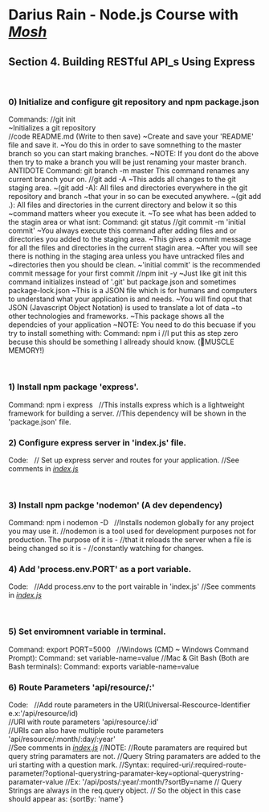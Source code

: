 # Darius Rain - Node.js Course with [_Mosh_](https://www.youtube.com/user/programmingwithmosh) 

## Section 4. Building RESTful API_s Using Express

&nbsp;

### 0) Initialize and configure git repository and npm package.json

Commands: 
    //git init     
        ~Initializes a git repository   
    //code README.md (Write to then save) 
        ~Create and save your 'README' file and save it.
        ~You do this in order to save somnething to the master branch so you can start making branches.
        ~NOTE: If you dont do the above then try to make a branch you will be just renaming your master branch.
        ANTIDOTE Command: git branch -m master This command renames any current branch your on.
    //git add -A
        ~This adds all changes to the git staging area. 
        ~(git add -A): All files and directories everywhere in the git repository and branch
        ~that your in so can be executed anywhere.
        ~(git add .): All files and directories in the current directory and below it so this 
        ~command matters wheer you execute it.
        ~To see what has been added to the stagin area or what isnt: 
            Command: git status
    //git commit -m 'initial commit'
        ~You always execute this command after adding files and or directories you added to the staging area.
        ~This gives a commit message for all the files and directories in the current stagin area.
        ~After you will see there is nothing in the staging area unless you have untracked files and 
        ~directories then you should be clean. 
        ~'initial commit' is the recommended commit message for your first commit
    //npm init -y
        ~Just like git init this command initializes instead of '.git' but package.json and sometimes package-lock.json
        ~This is a JSON file which is for humans and computers to understand what your application is and needs.
        ~You will find oput that JSON (Javascript Object Notation) is used to translate a lot of data 
        ~to other technologies and frameworks.
        ~This package shows all the dependcies of your application
        ~NOTE: You need to do this becuase if you try to install something with:
            Command: npm i <package-name> 
    //I put this as step zero becuse this should be something I allready should know. (💪MUSCLE MEMORY!)

&nbsp;
### 1) Install npm package 'express'.
Command: npm i express
    &nbsp;
    //This installs express which is a lightweight framework for building a server.
    //This dependency will be shown in the 'package.json' file.
&nbsp;

### 2) Configure express server in 'index.js' file. 

Code: 
&nbsp;
     // Set up express server and routes for your application. 
    //See comments in [_index.js_](https://github.com/DariusRain/nodejs-course/blob/4-2-create-server-routes-14-45/index.js)

&nbsp;

### 3) Install npm packge 'nodemon' (A dev dependency)
Command: npm i nodemon -D
    &nbsp;
    //Installs nodemon globally for any project you may use it.
    //nodemon is a tool used for development purposes not for production. The purpose of it is -
    //that it reloads the server when a file is being changed so it is - 
    //constantly watching for changes. 
&nbsp;


### 4) Add 'process.env.PORT' as a port variable.  
Code:
&nbsp;
    //Add process.env to the port vairable in 'index.js'
    //See comments in [_index.js_](https://github.com/DariusRain/nodejs-course/blob/section-4-restful-api/4-4-add-code-for-enviroment-varible-18-46/index.js)

&nbsp;

### 5) Set enviromnent variable in terminal.

Command: export PORT=5000
&nbsp;
    //Windows (CMD ~ Windows Command Prompt): 
        Command: set variable-name=value 
    //Mac & Git Bash (Both are Bash terminals):
        Command: exports variable-name=value
&nbsp;

### 6) Route Parameters 'api/resource/:<route-paramater>'
Code:
&nbsp;
    //Add route parameters in the URI(Universal-Rescource-Identifier e.x:'/api/resource/id) <br>
    //URI with route parameters 'api/resource/:id' <br>
    //URIs can also have multiple route parameters 'api/resource/:month/:day/:year' <br>
    //See comments in [_index.js_](https://github.com/DariusRain/nodejs-course/blob/4-6-route-paramaters-23-09/index.js) 
    //NOTE:
        //Route paramaters are required but query string paramaters are not. 
        //Query String paramaters are added to the uri starting with a question mark.
        //Syntax: required-uri/:required-route-parameter/?optional-querystring-paramater-key=optional-querystring-paramater-value
        //Ex: '/api/posts/:year/:month/?sortBy=name
        // Query Strings are always in the req.query object.
        // So the object in this case should appear as: {sortBy: 'name'} 












